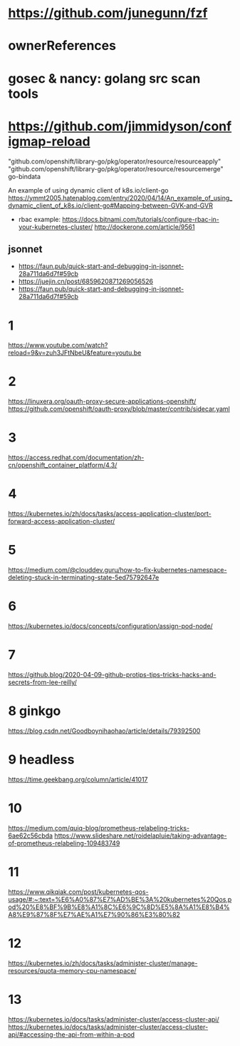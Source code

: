 # https://github.com/junegunn/fzf

# ownerReferences
# gosec & nancy: golang src scan tools

# https://github.com/jimmidyson/configmap-reload


"github.com/openshift/library-go/pkg/operator/resource/resourceapply"
"github.com/openshift/library-go/pkg/operator/resource/resourcemerge"
go-bindata

An example of using dynamic client of k8s.io/client-go
https://ymmt2005.hatenablog.com/entry/2020/04/14/An_example_of_using_dynamic_client_of_k8s.io/client-go#Mapping-between-GVK-and-GVR


- rbac example:
https://docs.bitnami.com/tutorials/configure-rbac-in-your-kubernetes-cluster/
http://dockerone.com/article/9561


## jsonnet

- https://faun.pub/quick-start-and-debugging-in-jsonnet-28a711da6d7f#59cb
- https://juejin.cn/post/6859620871269056526
- https://faun.pub/quick-start-and-debugging-in-jsonnet-28a711da6d7f#59cb

# 1

https://www.youtube.com/watch?reload=9&v=zuh3JFtNbeU&feature=youtu.be

# 2

https://linuxera.org/oauth-proxy-secure-applications-openshift/
https://github.com/openshift/oauth-proxy/blob/master/contrib/sidecar.yaml


# 3

https://access.redhat.com/documentation/zh-cn/openshift_container_platform/4.3/

# 4

https://kubernetes.io/zh/docs/tasks/access-application-cluster/port-forward-access-application-cluster/


# 5

https://medium.com/@clouddev.guru/how-to-fix-kubernetes-namespace-deleting-stuck-in-terminating-state-5ed75792647e

# 6

https://kubernetes.io/docs/concepts/configuration/assign-pod-node/

# 7

https://github.blog/2020-04-09-github-protips-tips-tricks-hacks-and-secrets-from-lee-reilly/

# 8 ginkgo

https://blog.csdn.net/Goodboynihaohao/article/details/79392500

# 9 headless

https://time.geekbang.org/column/article/41017

# 10

https://medium.com/quiq-blog/prometheus-relabeling-tricks-6ae62c56cbda
https://www.slideshare.net/roidelapluie/taking-advantage-of-prometheus-relabeling-109483749

# 11

https://www.qikqiak.com/post/kubernetes-qos-usage/#:~:text=%E6%A0%87%E7%AD%BE%3A%20kubernetes%20Qos,pod%20%E8%BF%9B%E8%A1%8C%E6%9C%8D%E5%8A%A1%E8%B4%A8%E9%87%8F%E7%AE%A1%E7%90%86%E3%80%82

# 12

https://kubernetes.io/zh/docs/tasks/administer-cluster/manage-resources/quota-memory-cpu-namespace/

# 13
https://kubernetes.io/docs/tasks/administer-cluster/access-cluster-api/
https://kubernetes.io/docs/tasks/administer-cluster/access-cluster-api/#accessing-the-api-from-within-a-pod

